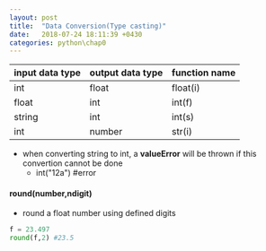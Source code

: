 ```yaml
---
layout: post
title:  "Data Conversion(Type casting)"
date:   2018-07-24 18:11:39 +0430
categories: python\chap0
---
```



| input data type | output data type | function name |
|---|---|---|
|int|float|float(i)|  
|float|int|int(f)|
|string|int|int(s)|
|int|number|str(i)|  

- when converting string to int, a **valueError** will be thrown if this convertion cannot be done
  - int("12a") #error  


#### round(number,ndigit)
- round a float number using defined digits
 ```python
 f = 23.497
 round(f,2) #23.5
 ```


